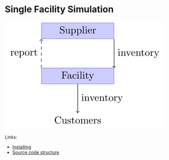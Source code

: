Single Facility Simulation
==========================

<img src="/doc/supply-chain.png" alt="Supply Chain" style="width: 800px;"/>

Links:

 - [Installing](/doc/install.md)
 - [Source code structure](/doc/structure.md)

